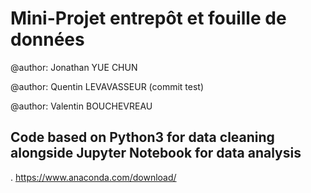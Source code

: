 ﻿# Mini-Projet entrepôt et fouille de données

@author: Jonathan YUE CHUN

@author: Quentin LEVAVASSEUR (commit test)

@author: Valentin BOUCHEVREAU

## Code based on Python3 for data cleaning alongside Jupyter Notebook for data analysis

.   https://www.anaconda.com/download/
